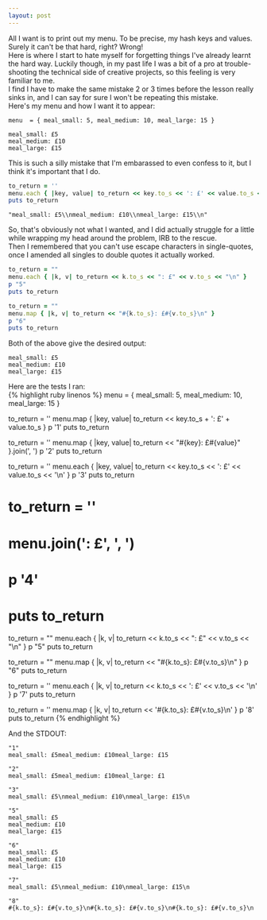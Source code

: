```yaml
---
layout: post
---
```

All I want is to print out my menu.  To be precise, my hash keys and values.  Surely it can't be that hard, right?  Wrong!  
Here is where I start to hate myself for forgetting things I've already learnt the hard way.  Luckily though, in my past life I was a bit of a pro at trouble-shooting the technical side of creative projects, so this feeling is very familiar to me.  
I find I have to make the same mistake 2 or 3 times before the lesson really sinks in, and I can say for sure I won't be repeating this mistake.  
Here's my menu and how I want it to appear:  
```
menu  = { meal_small: 5, meal_medium: 10, meal_large: 15 }
```  
```
meal_small: £5  
meal_medium: £10  
meal_large: £15  
```  
<!--more-->  
This is such a silly mistake that I'm embarassed to even confess to it, but I think it's important that I do.  
```ruby
to_return = ''
menu.each { |key, value| to_return << key.to_s << ': £' << value.to_s << '\n' }
puts to_return
```
```
"meal_small: £5\\nmeal_medium: £10\\nmeal_large: £15\\n"
```  
So, that's obviously not what I wanted, and I did actually struggle for a little while wrapping my head around the problem, IRB to the rescue.  
Then I remembered that you can't use escape characters in single-quotes, once I amended all singles to double quotes it actually worked.  
```ruby
to_return = ""
menu.each { |k, v| to_return << k.to_s << ": £" << v.to_s << "\n" }
p "5"
puts to_return

to_return = ""
menu.map { |k, v| to_return << "#{k.to_s}: £#{v.to_s}\n" }
p "6"
puts to_return
```  
Both of the above give the desired output:  
```
meal_small: £5
meal_medium: £10
meal_large: £15
```  

Here are the tests I ran:  
{% highlight ruby linenos %}
menu = { meal_small: 5, meal_medium: 10, meal_large: 15 }

to_return = ''
menu.map { |key, value| to_return << key.to_s + ': £' + value.to_s }
p '1'
puts to_return

to_return = ''
menu.map { |key, value| to_return << "#{key}: £#{value}" }.join(', ')
p '2'
puts to_return

to_return = ''
menu.each { |key, value| to_return << key.to_s << ': £' << value.to_s << '\n' }
p '3'
puts to_return

# to_return = ''
# menu.join(': £', ', ')
# p '4'
# puts to_return

to_return = ""
menu.each { |k, v| to_return << k.to_s << ": £" << v.to_s << "\n" }
p "5"
puts to_return

to_return = ""
menu.map { |k, v| to_return << "#{k.to_s}: £#{v.to_s}\n" }
p "6"
puts to_return

to_return = ''
menu.each { |k, v| to_return << k.to_s << ': £' << v.to_s << '\n' }
p '7'
puts to_return

to_return = ''
menu.map { |k, v| to_return << '#{k.to_s}: £#{v.to_s}\n' }
p '8'
puts to_return
{% endhighlight %}  

And the STDOUT:  
```
"1"
meal_small: £5meal_medium: £10meal_large: £15

"2"
meal_small: £5meal_medium: £10meal_large: £1

"3"
meal_small: £5\nmeal_medium: £10\nmeal_large: £15\n

"5"
meal_small: £5
meal_medium: £10
meal_large: £15

"6"
meal_small: £5
meal_medium: £10
meal_large: £15

"7"
meal_small: £5\nmeal_medium: £10\nmeal_large: £15\n

"8"
#{k.to_s}: £#{v.to_s}\n#{k.to_s}: £#{v.to_s}\n#{k.to_s}: £#{v.to_s}\n
```
